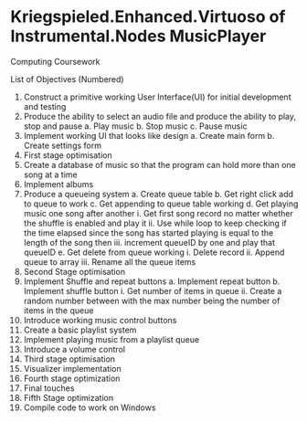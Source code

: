 # Kriegspieled.Enhanced.Virtuoso of Instrumental.Nodes MusicPlayer
Computing Coursework

List of Objectives (Numbered)
1.	Construct a primitive working User Interface(UI) for initial development and testing
2.	Produce the ability to select an audio file and produce the ability to play, stop and pause
	a.	Play music
	b.	Stop music
	c.	Pause music
3.	Implement working UI that looks like design
	a.	Create main form
	b.	Create settings form
4.	First stage optimisation
5.	Create a database of music so that the program can hold more than one song at a time
6.	Implement albums
7.	Produce a queueing system
	a.	Create queue table
	b.	Get right click add to queue to work
	c.	Get appending to queue table working
	d.	Get playing music one song after another
		i.	Get first song record no matter whether the shuffle is enabled and play it
		ii.	Use while loop to keep checking if the time elapsed since the song has started playing is equal to the length of the song then
		iii.	increment queueID by one and play that queueID
	e.	Get delete from queue working
		i.	Delete record
		ii.	Append queue to array
		iii.	Rename all the queue items
8.	Second Stage optimisation
9.	Implement Shuffle and repeat buttons
	a.	Implement repeat button
	b.	Implement shuffle button
		i.	Get number of items in queue
		ii.	Create a random number between with the max number being the number of items in the queue
10.	Introduce working music control buttons
11.	Create a basic playlist system
12.	Implement playing music from a playlist queue
13.	Introduce a volume control
14.	Third stage optimisation
15.	Visualizer implementation
16.	Fourth stage optimization
17.	Final touches
18.	Fifth Stage optimization
19.	Compile code to work on Windows

